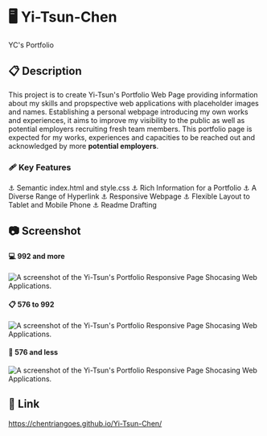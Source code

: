 # 🖥 Yi-Tsun-Chen

YC's Portfolio

## 📋 Description 

This project is to create Yi-Tsun's Portfolio Web Page providing information about my skills and propspective web applications with placeholder images and names. Establishing a personal webpage introducing my own works and experiences, it aims to improve my visibility to the public as well as potential employers recruiting fresh team members. This portfolio page is expected for my works, experiences and capacities to be reached out and acknowledged by more **potential employers**.

### 🩹 Key Features 
⚓ Semantic index.html and style.css
⚓ Rich Information for a Portfolio
⚓ A Diverse Range of Hyperlink
⚓ Responsive Webpage
⚓ Flexible Layout to Tablet and Mobile Phone
⚓ Readme Drafting

## 📷 Screenshot 

####  💻 992 and more
<img src="images/screenshot_992 and more.png" alt="A screenshot of the Yi-Tsun's Portfolio Responsive Page Shocasing Web Applications." />

#### 📋 576 to 992
<img src="images/screenshot_576 to 992.png" alt="A screenshot of the Yi-Tsun's Portfolio Responsive Page Shocasing Web Applications." />

#### 📱 576 and less
<img src="images/screenshot_576 and less.png" alt="A screenshot of the Yi-Tsun's Portfolio Responsive Page Shocasing Web Applications." />

## 🔗 Link 
https://chentriangoes.github.io/Yi-Tsun-Chen/